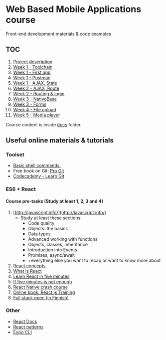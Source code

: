 # Web Based Mobile Applications course

Front-end development materials & code examples

## TOC

1. [Project description](docs/project.md)
1. [Week 1 - Toolchain](docs/w1-toolchain.md)
1. [Week 1 - First app](docs/w1-first-app.md)
1. [Week 1 - Postman](docs/w1-postman.md)
1. [Week 1 - AJAX, State](docs/w1-http.md)
1. [Week 2 - AJAX, Route](docs/w2-http+route.md)
1. [Week 2 - Routing & login](docs/w2-login.md)
1. [Week 3 - NativeBase](docs/w3-NativeBase.md)
1. [Week 3 - Forms](docs/w3-forms.md)
1. [Week 4 - File upload](docs/w4-upload.md)
1. [Week 5 - Media player](docs/w5-player.md)

Course content is inside [docs](docs/) folder.

## Useful online materials & tutorials

### Toolset

- [Basic shell commands.](https://www-xray.ast.cam.ac.uk/~jss/lecture/computing/notes/out/commands_basic/)
- Free book on Git: [Pro Git](http://git-scm.com/book/en/v2)
- [Codecademy - Learn Git](https://www.codecademy.com/learn/learn-git)

### ES6 + React

#### Course pre-tasks (Study at least 1, 2, 3 and 4)

1. [http://javascript.info/](http://javascript.info/)
    - Study at least these sections:
        - Code quality
        - Objects: the basics
        - Data types
        - Advanced working with functions
        - Objects, classes, inheritance
        - Introduction into Events
        - Promises, async/await
        - +everything else you want to recap or want to know more about
1. [React concepts](https://jscomplete.com/learn/complete-intro-react)
1. [What is React](https://youtu.be/N3AkSS5hXMA)
1. [Learn React in five minutes](https://www.youtube.com/watch?v=MRIMT0xPXFI)
1. [If five minutes is not enough](https://www.youtube.com/watch?v=NJWI1b1upps&list=PLDIXF8nb0VG1v4S-smVy7GV0MHsJ3PJiL)
1. [React Native crash course](https://www.youtube.com/watch?v=Hf4MJH0jDb4)
1. [Online book: React.js Training](https://rangle-io.gitbooks.io/react-training/content/)
6. [Full stack open (in Finnish)](https://fullstackopen.com//)

### Other

- [React Docs](https://reactjs.org/)
- [React patterns](https://reactpatterns.com/)
- [Expo CLI](https://docs.expo.io/versions/latest/workflow/expo-cli/)
